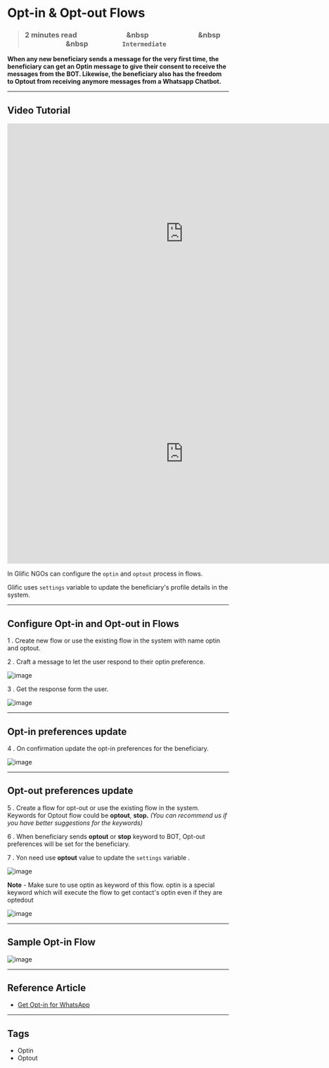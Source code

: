 # Opt-in & Opt-out Flows

> ### **2 minutes read &nbsp; &nbsp; &nbsp; &nbsp; &nbsp; &nbsp; &nbsp; &nbsp; &nbsp; &nbsp; &nbsp; &nbsp; &nbsp; &nbsp; &nbsp &nbsp; &nbsp; &nbsp; &nbsp; &nbsp; &nbsp; &nbsp; &nbsp; &nbsp; &nbsp; &nbsp; &nbsp; &nbsp; &nbsp; &nbsp &nbsp; &nbsp; &nbsp; &nbsp; &nbsp; &nbsp; &nbsp; &nbsp; &nbsp; &nbsp; &nbsp; &nbsp; &nbsp; &nbsp; &nbsp &nbsp; &nbsp; &nbsp; &nbsp; &nbsp; &nbsp; &nbsp; &nbsp; &nbsp; &nbsp;`Intermediate`**


**When any new beneficiary sends a message for the very first time,  the beneficiary can get an Optin message  to give their consent to receive the messages from the BOT. Likewise, the beneficiary also has the freedom to Optout from receiving anymore messages from a Whatsapp Chatbot.**

___
## Video Tutorial

<iframe width="800" height="500" src="https://www.youtube.com/embed/aVpAGV110D8" title="YouTube video player" frameborder="0" allow="accelerometer; autoplay; clipboard-write; encrypted-media; gyroscope; picture-in-picture; web-share" allowfullscreen></iframe>

<iframe width="800" height="500" src="https://www.youtube.com/embed/GHz-GClqZyE" title="YouTube video player" frameborder="0" allow="accelerometer; autoplay; clipboard-write; encrypted-media; gyroscope; picture-in-picture; web-share" allowfullscreen></iframe>

In Glific NGOs can configure the `optin` and `optout` process in flows.

Glific uses `settings` variable to update the beneficiary&#39;s profile details in the system.

___
## Configure Opt-in and Opt-out in Flows

1 . Create new flow or use the existing flow in the system with name optin and optout.

2 . Craft a message to let the user respond to their optin preference.

![image](https://user-images.githubusercontent.com/32592458/218255930-26c3e106-17b3-4418-ad85-beb2f6b4bbe1.png)



3 . Get the response form the user.

![image](https://user-images.githubusercontent.com/32592458/218255933-0821f56a-7592-42a2-9308-5418f413ceb7.png)


___
## Opt-in preferences update

4 . On confirmation update the opt-in preferences for the beneficiary.

![image](https://user-images.githubusercontent.com/32592458/218255936-35f5a294-6bed-4a78-84db-7c2915b8af26.png)

___
## Opt-out preferences update

5 .  Create a flow for opt-out or use the existing flow in the system. Keywords for Optout flow could be  **optout**, **stop.** _(You can recommend us if you have better suggestions for the keywords)_

6 .  When beneficiary sends    **optout** or **stop**  keyword to BOT, Opt-out preferences will be set for the beneficiary.

7 . Yon need use **optout** value to update the `settings` variable .

![image](https://user-images.githubusercontent.com/32592458/218255941-ac0b6802-04b4-4c0d-8ab0-1b7f4c6cd4d5.png)



**Note** - Make sure to use optin as keyword of this flow. optin is a special keyword which will execute the flow to get contact&#39;s optin even if they are optedout

![image](https://user-images.githubusercontent.com/32592458/218255946-7a630532-d781-46a1-83e7-3eaf4bd15d6b.png)


___
## Sample Opt-in Flow

![image](https://user-images.githubusercontent.com/32592458/218255951-bddb16af-9d0c-40b4-ade7-facb564290c5.png)


___
## Reference Article

- [Get Opt-in for WhatsApp](https://developers.facebook.com/docs/whatsapp/overview/getting-opt-in/)

___
## Tags
- Optin
- Optout